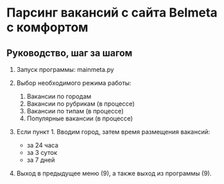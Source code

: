 # Парсинг вакансий с сайта Belmeta с комфортом

## Руководство, шаг за шагом

1. Запуск программы: mainmeta.py

2. Выбор необходимого режима работы:
	1. Вакансии по городам
	2. Вакансии по рубрикам (в процессе)
	3. Вакансии по типам (в процессе)
	4. Популярные вакансии (в процессе)

3. Если пункт 1. Вводим город, затем время размещения вакансий:
	- за 24 часа
	- за 3 суток
	- за 7 дней

4. Выход в предыдущее меню (9), а также выход из программы (9).

